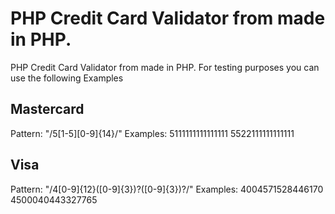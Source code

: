 
# PHP Credit Card Validator from made in PHP.
PHP Credit Card Validator from made in PHP.
For testing purposes you can use the following Examples

Mastercard
----------
Pattern: "/5[1-5][0-9]{14}/"
Examples:
5111111111111111
5522111111111111

Visa
----------
Pattern: "/4[0-9]{12}([0-9]{3})?([0-9]{3})?/"
Examples:
4004571528446170
4500040443327765
